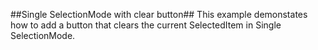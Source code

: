 ##Single SelectionMode with clear button##
This example demonstates how to add a button that clears the current SelectedItem in Single SelectionMode.